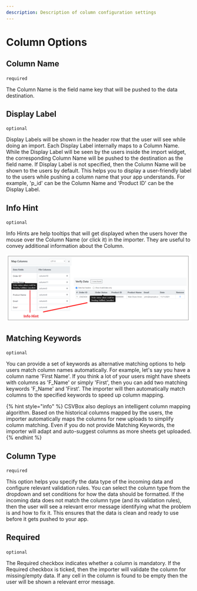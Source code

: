 ```yaml
---
description: Description of column configuration settings
---
```


# Column Options

## Column Name

`required`

The Column Name is the field name key that will be pushed to the data destination.

## Display Label

`optional`

Display Labels will be shown in the header row that the user will see while doing an import. Each Display Label internally maps to a Column Name. While the Display Label will be seen by the users inside the import widget, the corresponding Column Name will be pushed to the destination as the field name. If Display Label is not specified, then the Column Name will be shown to the users by default. This helps you to display a user-friendly label to the users while pushing a column name that your app understands. For example, 'p\_id' can be the Column Name and 'Product ID' can be the Display Label.

## Info Hint

`optional`

Info Hints are help tooltips that will get displayed when the users hover the mouse over the Column Name (or click it) in the importer. They are useful to convey additional information about the Column.

![Info Hint](../.gitbook/assets/infohints.png)

## Matching Keywords

`optional`

You can provide a set of keywords as alternative matching options to help users match column names automatically. For example, let's say you have a column name 'First Name'. If you think a lot of your users might have sheets with columns as 'F\_Name' or simply 'First', then you can add two matching keywords 'F\_Name' and 'First'. The importer will then automatically match columns to the specified keywords to speed up column mapping.

{% hint style="info" %}
CSVBox also deploys an intelligent column mapping algorithm. Based on the historical columns mapped by the users, the importer automatically maps the columns for new uploads to simplify column matching. Even if you do not provide Matching Keywords, the importer will adapt and auto-suggest columns as more sheets get uploaded.
{% endhint %}

## Column Type

`required`

This option helps you specify the data type of the incoming data and configure relevant validation rules. You can select the column type from the dropdown and set conditions for how the data should be formatted. If the incoming data does not match the column type (and its validation rules), then the user will see a relevant error message identifying what the problem is and how to fix it. This ensures that the data is clean and ready to use before it gets pushed to your app.

## Required

`optional`

The Required checkbox indicates whether a column is mandatory. If the Required checkbox is ticked, then the importer will validate the column for missing/empty data. If any cell in the column is found to be empty then the user will be shown a relevant error message.
